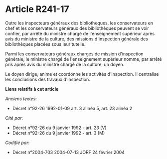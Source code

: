 # Article R241-17

Outre les inspecteurs généraux des bibliothèques, les conservateurs en chef et les conservateurs généraux des bibliothèques
peuvent se voir confier, par arrêté du ministre chargé de l'enseignement supérieur après avis du ministre de la culture, des
missions d'inspection générale des bibliothèques placées sous leur tutelle.

Parmi les conservateurs généraux chargés de mission d'inspection générale, le ministre chargé de l'enseignement supérieur
nomme, par arrêté pris après avis du ministre chargé de la culture, un doyen.

Le doyen dirige, anime et coordonne les activités d'inspection. Il centralise les conclusions des travaux d'inspection.

**Liens relatifs à cet article**

_Anciens textes_:

  - Décret n°92-26 1992-01-09 art. 3 alinéa 5, art. 23 alinéa 2

_Cité par_:

  - Décret n°92-26 du 9 janvier 1992 - art. 23 (V)
  - Décret n°92-26 du 9 janvier 1992 - art. 3 (M)

_Codifié par_:

  - Décret n°2004-703 2004-07-13 JORF 24 février 2004
